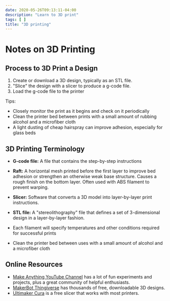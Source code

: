 ```yaml
---
date: 2020-05-26T09:13:11-04:00
description: "Learn to 3D print"
tags: [ ]
title: "3D printing"
---
```


# Notes on 3D Printing

## Process to 3D Print a Design

1. Create or download a 3D design, typically as an STL file.
1. "Slice" the design with a slicer to produce a g-code file.
1. Load the g-code file to the printer

Tips:

* Closely monitor the print as it begins and check on it periodically
* Clean the printer bed between prints with a small amount of rubbing alcohol and a microfiber cloth
* A light dusting of cheap hairspray can improve adhesion, especially for glass beds

## 3D Printing Terminology

* **G-code file:** A file that contains the step-by-step instructions
* **Raft:** A horizontal mesh printed before the first layer to improve bed adhesion or strengthen an otherwise weak base structure. Causes a rough finish on the bottom layer. Often used with ABS filament to prevent warping.
* **Slicer:** Software that converts a 3D model into layer-by-layer print instructions. 
* **STL file:** A "stereolithography" file that defines a set of 3-dimensional design in a layer-by-layer fashion.

* Each filament will specify temperatures and other conditions required for successful prints
* Clean the printer bed between uses with a small amount of alcohol and a microfiber cloth

## Online Resources

* [Make Anything YouTube Channel](https://www.youtube.com/channel/UCVc6AHfGw9b2zOE_ZGfmsnw) has a lot of fun experiments and projects, plus a great community of helpful enthusiasts.
* [MakerBot Thingiverse](https://www.thingiverse.com/) has thousands of free, downloadable 3D designs.
* [Ultimaker Cura](https://ultimaker.com/software/ultimaker-cura) is a free slicer that works with most printers.